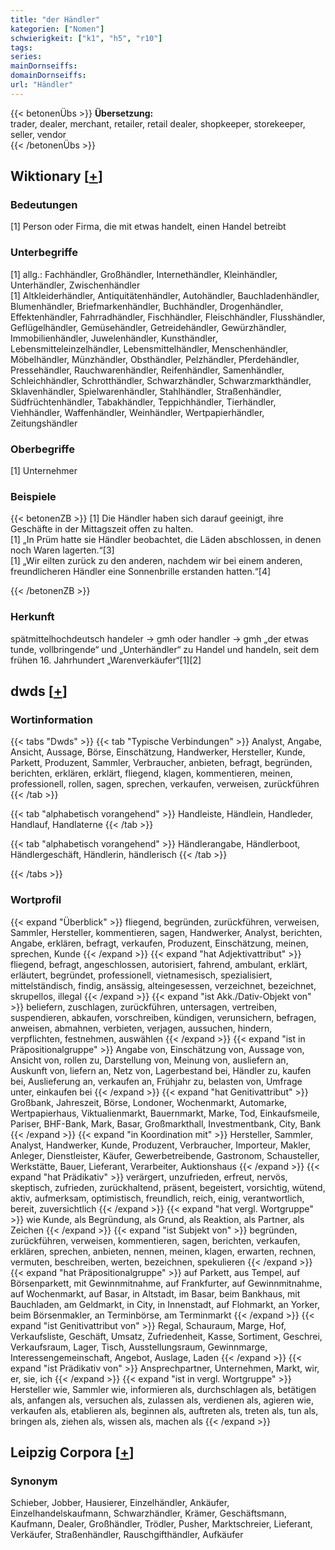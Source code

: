 ```yaml
---
title: "der Händler"
kategorien: ["Nomen"]
schwierigkeit: ["k1", "h5", "r10"]
tags:
series:
mainDornseiffs:
domainDornseiffs:
url: "Händler"
---
```


{{< betonenÜbs >}}
**Übersetzung:**  
trader, dealer, merchant, retailer, retail dealer, shopkeeper, storekeeper, seller, vendor  
{{< /betonenÜbs >}}

## Wiktionary [[+](https://de.wiktionary.org/wiki/Händler)]

### Bedeutungen
[1] Person oder Firma, die mit etwas handelt, einen Handel betreibt  

### Unterbegriffe
[1] allg.: Fachhändler, Großhändler, Internethändler, Kleinhändler, Unterhändler, Zwischenhändler  
[1] Altkleiderhändler, Antiquitätenhändler, Autohändler, Bauchladenhändler, Blumenhändler, Briefmarkenhändler, Buchhändler, Drogenhändler, Effektenhändler, Fahrradhändler, Fischhändler, Fleischhändler, Flusshändler, Geflügelhändler, Gemüsehändler, Getreidehändler, Gewürzhändler, Immobilienhändler, Juwelenhändler, Kunsthändler, Lebensmitteleinzelhändler, Lebensmittelhändler, Menschenhändler, Möbelhändler, Münzhändler, Obsthändler, Pelzhändler, Pferdehändler, Pressehändler, Rauchwarenhändler, Reifenhändler, Samenhändler, Schleichhändler, Schrotthändler, Schwarzhändler, Schwarzmarkthändler, Sklavenhändler, Spielwarenhändler, Stahlhändler, Straßenhändler, Südfrüchtenhändler, Tabakhändler, Teppichhändler, Tierhändler, Viehhändler, Waffenhändler, Weinhändler, Wertpapierhändler, Zeitungshändler  

### Oberbegriffe
[1] Unternehmer  

### Beispiele
{{< betonenZB >}}
[1] Die Händler haben sich darauf geeinigt, ihre Geschäfte in der Mittagszeit offen zu halten.  
[1] „In Prüm hatte sie Händler beobachtet, die Läden abschlossen, in denen noch Waren lagerten.“[3]  
[1] „Wir eilten zurück zu den anderen, nachdem wir bei einem anderen, freundlicheren Händler eine Sonnenbrille erstanden hatten.“[4]  

{{< /betonenZB >}}
### Herkunft
spätmittelhochdeutsch handeler → gmh oder handler → gmh „der etwas tunde, vollbringende“ und „Unterhändler“ zu Handel und handeln, seit dem frühen 16. Jahrhundert „Warenverkäufer“[1][2]  



## dwds [[+](https://www.dwds.de/wb/Händler)]

### Wortinformation
{{< tabs "Dwds" >}}
{{< tab "Typische Verbindungen" >}}
Analyst, Angabe, Ansicht, Aussage, Börse, Einschätzung, Handwerker, Hersteller, Kunde, Parkett, Produzent, Sammler, Verbraucher, anbieten, befragt, begründen, berichten, erklären, erklärt, fliegend, klagen, kommentieren, meinen, professionell, rollen, sagen, sprechen, verkaufen, verweisen, zurückführen
{{< /tab >}}

{{< tab "alphabetisch vorangehend" >}}
Handleiste, Händlein, Handleder, Handlauf, Handlaterne
{{< /tab >}}

{{< tab "alphabetisch vorangehend" >}}
Händlerangabe, Händlerboot, Händlergeschäft, Händlerin, händlerisch
{{< /tab >}}

{{< /tabs >}}

### Wortprofil
{{< expand "Überblick" >}} fliegend, begründen, zurückführen, verweisen, Sammler, Hersteller, kommentieren, sagen, Handwerker, Analyst, berichten, Angabe, erklären, befragt, verkaufen, Produzent, Einschätzung, meinen, sprechen, Kunde {{< /expand >}}
{{< expand "hat Adjektivattribut" >}} fliegend, befragt, angeschlossen, autorisiert, fahrend, ambulant, erklärt, erläutert, begründet, professionell, vietnamesisch, spezialisiert, mittelständisch, findig, ansässig, alteingesessen, verzeichnet, bezeichnet, skrupellos, illegal {{< /expand >}}
{{< expand "ist Akk./Dativ-Objekt von" >}} beliefern, zuschlagen, zurückführen, untersagen, vertreiben, suspendieren, abkaufen, vorschreiben, kündigen, verunsichern, befragen, anweisen, abmahnen, verbieten, verjagen, aussuchen, hindern, verpflichten, festnehmen, auswählen {{< /expand >}}
{{< expand "ist in Präpositionalgruppe" >}} Angabe von, Einschätzung von, Aussage von, Ansicht von, rollen zu, Darstellung von, Meinung von, ausliefern an, Auskunft von, liefern an, Netz von, Lagerbestand bei, Händler zu, kaufen bei, Auslieferung an, verkaufen an, Frühjahr zu, belasten von, Umfrage unter, einkaufen bei {{< /expand >}}
{{< expand "hat Genitivattribut" >}} Großbank, Jahreszeit, Börse, Londoner, Wochenmarkt, Automarke, Wertpapierhaus, Viktualienmarkt, Bauernmarkt, Marke, Tod, Einkaufsmeile, Pariser, BHF-Bank, Mark, Basar, Großmarkthall, Investmentbank, City, Bank {{< /expand >}}
{{< expand "in Koordination mit" >}} Hersteller, Sammler, Analyst, Handwerker, Kunde, Produzent, Verbraucher, Importeur, Makler, Anleger, Dienstleister, Käufer, Gewerbetreibende, Gastronom, Schausteller, Werkstätte, Bauer, Lieferant, Verarbeiter, Auktionshaus {{< /expand >}}
{{< expand "hat Prädikativ" >}} verärgert, unzufrieden, erfreut, nervös, skeptisch, zufrieden, zurückhaltend, präsent, begeistert, vorsichtig, wütend, aktiv, aufmerksam, optimistisch, freundlich, reich, einig, verantwortlich, bereit, zuversichtlich {{< /expand >}}
{{< expand "hat vergl. Wortgruppe" >}} wie Kunde, als Begründung, als Grund, als Reaktion, als Partner, als Zeichen {{< /expand >}}
{{< expand "ist Subjekt von" >}} begründen, zurückführen, verweisen, kommentieren, sagen, berichten, verkaufen, erklären, sprechen, anbieten, nennen, meinen, klagen, erwarten, rechnen, vermuten, beschreiben, werten, bezeichnen, spekulieren {{< /expand >}}
{{< expand "hat Präpositionalgruppe" >}} auf Parkett, aus Tempel, auf Börsenparkett, mit Gewinnmitnahme, auf Frankfurter, auf Gewinnmitnahme, auf Wochenmarkt, auf Basar, in Altstadt, im Basar, beim Bankhaus, mit Bauchladen, am Geldmarkt, in City, in Innenstadt, auf Flohmarkt, an Yorker, beim Börsenmakler, an Terminbörse, am Terminmarkt {{< /expand >}}
{{< expand "ist Genitivattribut von" >}} Regal, Schauraum, Marge, Hof, Verkaufsliste, Geschäft, Umsatz, Zufriedenheit, Kasse, Sortiment, Geschrei, Verkaufsraum, Lager, Tisch, Ausstellungsraum, Gewinnmarge, Interessengemeinschaft, Angebot, Auslage, Laden {{< /expand >}}
{{< expand "ist Prädikativ von" >}} Ansprechpartner, Unternehmen, Markt, wir, er, sie, ich {{< /expand >}}
{{< expand "ist in vergl. Wortgruppe" >}} Hersteller wie, Sammler wie, informieren als, durchschlagen als, betätigen als, anfangen als, versuchen als, zulassen als, verdienen als, agieren wie, verkaufen als, etablieren als, beginnen als, auftreten als, treten als, tun als, bringen als, ziehen als, wissen als, machen als {{< /expand >}}

## Leipzig Corpora [[+](https://corpora.uni-leipzig.de/en/res?word=Händler&corpusId=deu_newscrawl-public_2018)]


### Synonym
Schieber, Jobber, Hausierer, Einzelhändler, Ankäufer, Einzelhandelskaufmann, Schwarzhändler, Krämer, Geschäftsmann, Kaufmann, Dealer, Großhändler, Trödler, Pusher, Marktschreier, Lieferant, Verkäufer, Straßenhändler, Rauschgifthändler, Aufkäufer

